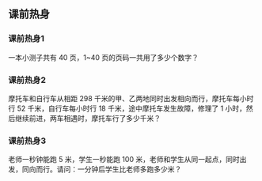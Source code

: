 ## 课前热身

### 课前热身1

一本小测子共有 40 页，1~40 页的页码一共用了多少个数字？

### 课前热身2

摩托车和自行车从相距 298 千米的甲、乙两地同时出发相向而行，摩托车每小时行 52 千米，自行车每小时行 18 千米，途中摩托车发生故障，修理了 1 小时，然后继续前进，两车相遇时，摩托车行了多少千米？

### 课前热身3

老师一秒钟能跑 5 米，学生一秒能跑 100 米，老师和学生从同一起点，同时出发，同向而行。请问：一分钟后学生比老师多跑多少米？